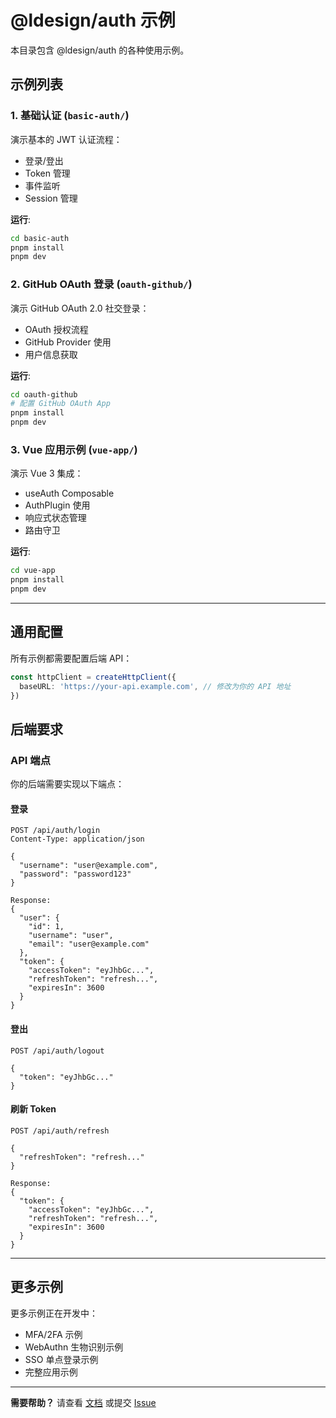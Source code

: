 # @ldesign/auth 示例

本目录包含 @ldesign/auth 的各种使用示例。

## 示例列表

### 1. 基础认证 (`basic-auth/`)

演示基本的 JWT 认证流程：
- 登录/登出
- Token 管理
- 事件监听
- Session 管理

**运行**:
```bash
cd basic-auth
pnpm install
pnpm dev
```

### 2. GitHub OAuth 登录 (`oauth-github/`)

演示 GitHub OAuth 2.0 社交登录：
- OAuth 授权流程
- GitHub Provider 使用
- 用户信息获取

**运行**:
```bash
cd oauth-github
# 配置 GitHub OAuth App
pnpm install
pnpm dev
```

### 3. Vue 应用示例 (`vue-app/`)

演示 Vue 3 集成：
- useAuth Composable
- AuthPlugin 使用
- 响应式状态管理
- 路由守卫

**运行**:
```bash
cd vue-app
pnpm install
pnpm dev
```

---

## 通用配置

所有示例都需要配置后端 API：

```typescript
const httpClient = createHttpClient({
  baseURL: 'https://your-api.example.com', // 修改为你的 API 地址
})
```

## 后端要求

### API 端点

你的后端需要实现以下端点：

#### 登录
```
POST /api/auth/login
Content-Type: application/json

{
  "username": "user@example.com",
  "password": "password123"
}

Response:
{
  "user": {
    "id": 1,
    "username": "user",
    "email": "user@example.com"
  },
  "token": {
    "accessToken": "eyJhbGc...",
    "refreshToken": "refresh...",
    "expiresIn": 3600
  }
}
```

#### 登出
```
POST /api/auth/logout

{
  "token": "eyJhbGc..."
}
```

#### 刷新 Token
```
POST /api/auth/refresh

{
  "refreshToken": "refresh..."
}

Response:
{
  "token": {
    "accessToken": "eyJhbGc...",
    "refreshToken": "refresh...",
    "expiresIn": 3600
  }
}
```

---

## 更多示例

更多示例正在开发中：

- MFA/2FA 示例
- WebAuthn 生物识别示例
- SSO 单点登录示例
- 完整应用示例

---

**需要帮助？** 请查看 [文档](../docs/) 或提交 [Issue](https://github.com/ldesign/ldesign/issues)

